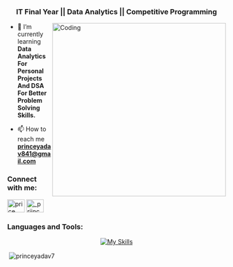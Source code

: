 
<h3 align="center">IT Final Year || Data Analytics || Competitive Programming </h3>

<img align="right" alt="Coding" width="400" src="https://cdn.vox-cdn.com/thumbor/SiIyeqmKIJGcOJccz94pHgwmgvQ=/0x0:1400x1400/1200x800/filters:focal(588x588:812x812):no_upscale()/cdn.vox-cdn.com/uploads/chorus_image/image/68837730/poptart1redrainbowfix_1.0.gif">

- 🌱 I’m currently learning **Data Analytics For Personal Projects And DSA For Better Problem Solving Skills.**

- 📫 How to reach me **princeyadav841@gmail.com**

<h3 align="left">Connect with me:</h3>
<p align="left">

<a href="https://www.linkedin.com/in/prince-yadav-393139227/" target="blank"><img align="center" src="https://raw.githubusercontent.com/rahuldkjain/github-profile-readme-generator/master/src/images/icons/Social/linked-in-alt.svg" alt="price yadav" height="30" width="40" /></a>
<a href="https://instagram.com/_priince7" target="blank"><img align="center" src="https://raw.githubusercontent.com/rahuldkjain/github-profile-readme-generator/master/src/images/icons/Social/instagram.svg" alt="_priince7" height="30" width="40" /></a>


<h3 align="left">Languages and Tools:</h3>

<p align="center">
  <a href="https://skillicons.dev">
    <img src="https://skillicons.dev/icons?i= sql,mysql,python,powerbi,tableau,sqllite,c,cpp,flutter,dart,androidstudio,html,css,vscode,git,github,powershell,stackoverflow,firebase&perline=10&theme=light" alt="My Skills" />
  </a>
</p>


<p>&nbsp;<img align="center" src="https://github-readme-stats.vercel.app/api?username=princeyadav7&show_icons=true&locale=en&theme=radical" alt="princeyadav7" /></p>
